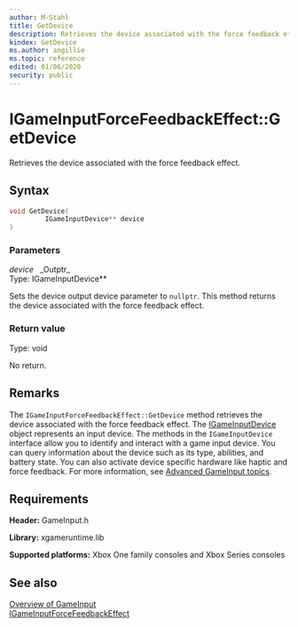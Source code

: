 ```yaml
---
author: M-Stahl
title: GetDevice
description: Retrieves the device associated with the force feedback effect.
kindex: GetDevice
ms.author: angillie
ms.topic: reference
edited: 01/06/2020
security: public
---
```


# IGameInputForceFeedbackEffect::GetDevice  

Retrieves the device associated with the force feedback effect.  

## Syntax  
  
```cpp
void GetDevice(  
         IGameInputDevice** device  
)  
```  
  
### Parameters  
  
*device* &nbsp;&nbsp;\_Outptr\_  
Type: IGameInputDevice**  

Sets the device output device parameter to ``nullptr``. This method returns the device associated with the force feedback effect.  
  
### Return value  

Type: void

No return. 
  
## Remarks  

The ``IGameInputForceFeedbackEffect::GetDevice`` method retrieves the device associated with the force feedback effect. The [IGameInputDevice](../../igameinputdevice/igameinputdevice.md) object represents an input device. The methods in the ``IGameInputDevice`` interface allow you to identify and interact with a game input device. You can query information about the device such as its type, abilities, and battery state. You can also activate device specific hardware like haptic and force feedback. For more information, see [Advanced GameInput topics](../../../../../../input/advanced/input-advanced-topics.md).
  
## Requirements  
  
**Header:** GameInput.h
  
**Library:** xgameruntime.lib
  
**Supported platforms:** Xbox One family consoles and Xbox Series consoles  
  
## See also  
 
[Overview of GameInput](../../../../../../input/overviews/input-overview.md)  
[IGameInputForceFeedbackEffect](../igameinputforcefeedbackeffect.md)  
  
  